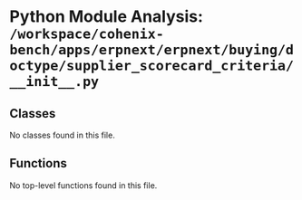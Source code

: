 # Python Module Analysis: `/workspace/cohenix-bench/apps/erpnext/erpnext/buying/doctype/supplier_scorecard_criteria/__init__.py`

## Classes

No classes found in this file.


## Functions

No top-level functions found in this file.

